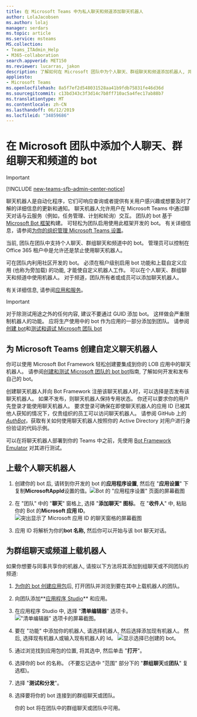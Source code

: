 ```yaml
---
title: 在 Microsoft Teams 中为私人聊天和频道添加聊天机器人
author: LolaJacobsen
ms.author: lolaj
manager: serdars
ms.topic: article
ms.service: msteams
MS.collection:
- Teams_ITAdmin_Help
- M365-collaboration
search.appverid: MET150
ms.reviewer: lucarras, jakon
description: 了解如何在 Microsoft 团队中为个人聊天、群组聊天和频道添加机器人, 并上传自己的用于个人聊天、群组聊天和频道的 bot。
appliesto:
- Microsoft Teams
ms.openlocfilehash: 8a5f7ef2d548031528aa41b9fdb75831fe46d36d
ms.sourcegitcommit: c13bd343c3f3d14c7b8ff710ac5a4fec17ab88b7
ms.translationtype: MT
ms.contentlocale: zh-CN
ms.lasthandoff: 06/12/2019
ms.locfileid: "34859686"
---
```

<a name="add-bots-for-personal-chats-group-chats-and-channels-in-microsoft-teams"></a>在 Microsoft 团队中添加个人聊天、群组聊天和频道的 bot
==========================================================
> [!IMPORTANT]
> [!INCLUDE [new-teams-sfb-admin-center-notice](includes/new-teams-sfb-admin-center-notice.md)]

聊天机器人是自动化程序，它们可响应查询或者提供有关用户感兴趣或想要及时了解的详细信息的更新和通知。 聊天机器人允许用户在 Microsoft Teams 中通过聊天对话与云服务（例如，任务管理、计划和轮询）交互。 团队的 bot 基于[Microsoft Bot 框架](https://go.microsoft.com/fwlink/?linkid=854370)构建。 可轻松为团队启用使用此框架开发的 bot。 有关详细信息，请参阅[为你的组织管理 Microsoft Teams 设置](enable-features-office-365.md)。

当前, 团队在团队中支持个人聊天、群组聊天和频道中的 bot。 管理员可以控制在 Office 365 租户中是允许还是禁止使用聊天机器人。<span id="_T-Bot" class="anchor"></span>

可在团队内利用社区开发的 bot。 必须在租户级别启用 bot 功能和上载自定义应用 (也称为旁加载) 的功能, 才能使自定义机器人工作。 可以在个人聊天、群组聊天和频道中使用机器人。 对于频道，团队所有者或成员可以添加聊天机器人。

有关详细信息, 请参阅[应用和服务](https://support.office.com/article/Apps-and-services-cc1fba57-9900-4634-8306-2360a40c665b)。

> [!IMPORTANT]
> 对于除测试用途之外的任何内容, 建议不要通过 GUID 添加 bot。 这样做会严重限制机器人的功能。 应将生产使用中的 bot 作为应用的一部分添加到团队。 请参阅[创建 bot](https://docs.microsoft.com/microsoftteams/platform/concepts/bots/bots-create)和[测试和调试 Microsoft 团队 bot](https://docs.microsoft.com/microsoftteams/platform/concepts/bots/bots-test)

<a name="create-custom-bots-for-microsoft-teams"></a>为 Microsoft Teams 创建自定义聊天机器人
--------------------------------------

你可以使用 Microsoft Bot Framework 轻松创建要集成到你的 LOB 应用中的聊天机器人。 请参阅[创建和测试 Microsoft 团队的 bot bot](https://go.microsoft.com/fwlink/?linkid=854371)指南, 了解如何开发和发布自己的 bot。

创建聊天机器人并向 Bot Framework 注册该聊天机器人时，可以选择是否发布该聊天机器人。 如果不发布，则聊天机器人保持专用状态。 你还可以要求你的用户先登录才能使用聊天机器人。 要求登录可确保在即使聊天机器人的应用 ID 已被其他人获知的情况下，仅贵组织的员工可以访问聊天机器人。 请参阅 GitHub 上的 [*AuthBot*](https://go.microsoft.com/fwlink/?linkid=854372)，获取有关如何使用聊天机器人按照你的 Active Directory 对用户进行身份验证的代码示例。

可以在将聊天机器人部署到你的 Teams 中之前，先使用 [Bot Framework Emulator](https://go.microsoft.com/fwlink/?linkid=854373) 对其进行测试。

<a name="upload-your-bot-for-personal-chat"></a>上载个人聊天机器人
---------------------------------------

1. 创建你的 bot 后, 请转到你开发的 bot 的**应用程序设置**, 然后在 "**应用设置**" 下复制**MicrosoftAppId**设置的值。![Bot 的 "应用程序设置" 页面的屏幕截图](media/Add_bots_for_private_chats_and_channels_in_Microsoft_Teams_image5.png)

2.  在 "团队" 中的 "**聊天**" 窗格上, 选择 "**添加聊天" 图标**。 在 "**收件人**" 中, 粘贴你的 Bot 的**Microsoft 应用 ID**。 ![突出显示了 Microsoft 应用 ID 的聊天窗格的屏幕截图](media/Add_bots_for_private_chats_and_channels_in_Microsoft_Teams_image6.png)

3. 应用 ID 将解析为你的**bot 名称,** 然后你可以开始与该 bot 聊天对话。

<a name="upload-your-bot-for-group-chats-or-channels"></a>为群组聊天或频道上载机器人
-----------------------------------

如果你想要与同事共享你的机器人, 请按以下方法将其添加到组聊天或不同团队的频道:

1. [为你的 bot 创建应用包](https://docs.microsoft.com/microsoftteams/platform/concepts/apps/apps-upload)后, 打开团队并浏览到要在其中上载机器人的团队。
2. 向团队添加**[应用程序 Studio](https://docs.microsoft.com/microsoftteams/platform/get-started/get-started-app-studio)** 和应用。
3. 在应用程序 Studio 中, 选择 "**清单编辑器**" 选项卡。 !["清单编辑器" 选项卡的屏幕截图。](media/Adding_Bot_To_Teams.png)
4. 要在 "功能" 中添加你的机器人, 请选择机器人, 然后选择添加现有机器人。 然后, 选择现有机器人或输入现有机器人的 Id。
![显示选择已创建的 bot。](media/Select_Existing_Bot.png)
5. 通过浏览找到应用包的位置, 将其选中, 然后单击 "**打开**"。
6. 选择你的 bot 的名称。 (不要忘记选中 "范围" 部分下的 "**群组聊天**或**团队**" 复选框)。
7. 选择 "**测试和分发**"。
8. 选择要将你的 bot 连接到的群组聊天或团队。

    你的 bot 将在团队中的群组聊天或团队中可用。
